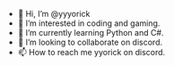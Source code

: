 - 👋 Hi, I’m @yyyorick
- 👀 I’m interested in coding and gaming.
- 🌱 I’m currently learning Python and C#.
- 💞️ I’m looking to collaborate on discord.
- 📫 How to reach me yyorick on discord.

<!---
yyyorick/yyyorick is a ✨ special ✨ repository because its `README.md` (this file) appears on your GitHub profile.
You can click the Preview link to take a look at your changes.
--->
